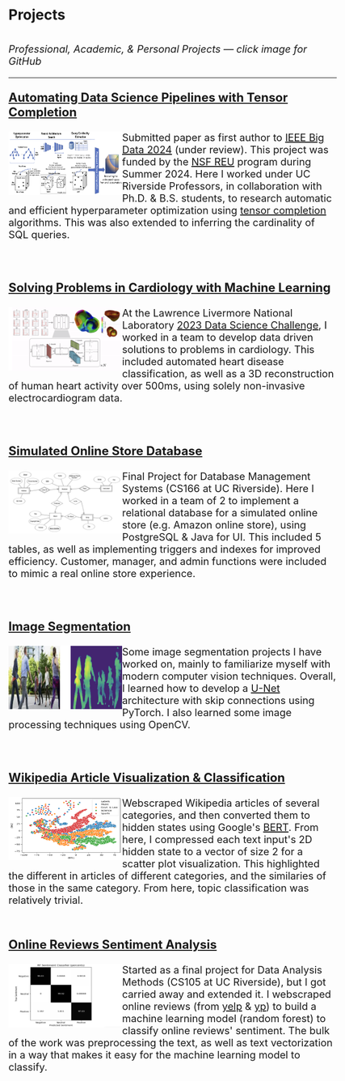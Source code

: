 # Projects

<style>
  .container {
    width: 650px;
/*     height: 400px; */
    margin: 0 auto;
    overflow: auto;
  }
</style>

<div class="container">

<p style="font-size: 20px;"><i>Professional, Academic, & Personal Projects — click image for GitHub</i></p>

<hr>

<p style="font-size: 24px;"><b><u>Automating Data Science Pipelines with Tensor Completion</u></b></p>

<a href="https://github.com/shaanpakala/STC_AutoML" target="_blank">
  <img align="left" width="225" height="125" src="images/autoML_pic.png">
</a>

<p style="font-size: 20px;">Submitted paper as first author to <a href="https://www3.cs.stonybrook.edu/~ieeebigdata2024/" target="_blank">IEEE Big Data 2024</a> (under review). This project was funded by the <a href="https://www.nsf.gov/awardsearch/showAward?AWD_ID=2244480&HistoricalAwards=false">NSF REU</a> program during Summer 2024. Here I worked under UC Riverside Professors, in collaboration with Ph.D. & B.S. students, to research automatic and efficient hyperparameter optimization using <a href="https://www.columbia.edu/~my2550/talks/tensortalk2.pdf">tensor completion</a> algorithms. This was also extended to inferring the cardinality of SQL queries.</p>

<br clear="all"><br>

<p style="font-size: 24px;"><b><u>Solving Problems in Cardiology with Machine Learning</u></b></p>

<a href="https://github.com/shaanpakala/cardiac_challenge_team6" target="_blank">
  <img align="left" width="225" height="125" src="images/cardiac_challenge_pic.png">
</a>

<p style="font-size: 20px;">At the Lawrence Livermore National Laboratory <a href="https://www.llnl.gov/article/50051/uc-merced-uc-riverside-tackle-data-science-challenge-machine-learning-assisted-heart">2023 Data Science Challenge</a>, I worked in a team to develop data driven solutions to problems in cardiology. This included automated heart disease classification, as well as a 3D reconstruction of human heart activity over 500ms, using solely non-invasive electrocardiogram data.</p>

<br clear="all"><br>

<p style="font-size: 24px;"><b><u>Simulated Online Store Database</u></b></p>

<a href="https://github.com/shaanpakala/amazon_store_db" target="_blank">
  <img align="left" width="225" height="125" src="images/store_db_picture.png">
</a>

<p style="font-size: 20px;">Final Project for Database Management Systems (CS166 at UC Riverside). Here I worked in a team of 2 to implement a relational database for a simulated online store (e.g. Amazon online store), using PostgreSQL & Java for UI. This included 5 tables, as well as implementing triggers and indexes for improved efficiency. Customer, manager, and admin functions were included to mimic a real online store experience.</p>

<br clear="all"><br>


<p style="font-size: 24px;"><b><u>Image Segmentation</u></b></p>

<a href="https://github.com/shaanpakala/random_image_segmentations" target="_blank">
  <img align="left" width="225" height="125" src="images/image_segmentation.png">
</a>

<p style="font-size: 20px;">Some image segmentation projects I have worked on, mainly to familiarize myself with modern computer vision techniques. Overall, I learned how to develop a <a href="https://en.wikipedia.org/wiki/U-Net" target="_blank">U-Net</a> architecture with skip connections using PyTorch. I also learned some image processing techniques using OpenCV.</p>

<br clear="all"><br>

<p style="font-size: 24px;"><b><u>Wikipedia Article Visualization & Classification</u></b></p>

<a href="https://github.com/shaanpakala/LLM_text_classification" target="_blank">
  <img align="left" width="225" height="125" src="images/wiki_viz.png">
</a>

<p style="font-size: 20px;">Webscraped Wikipedia articles of several categories, and then converted them to hidden states using Google's <a href="https://en.wikipedia.org/wiki/BERT_(language_model)" target="_blank">BERT</a>. From here, I compressed each text input's 2D hidden state to a vector of size 2 for a scatter plot visualization. This highlighted the different in articles of different categories, and the similaries of those in the same category. From here, topic classification was relatively trivial.</p>

<br clear="all">

<p style="font-size: 24px;"><b><u>Online Reviews Sentiment Analysis</u></b></p>

<a href="https://github.com/shaanpakala/sentiment_classification" target="_blank">
  <img align="left" width="225" height="125" src="images/sentiment_classification_pic.png">
</a>

<p style="font-size: 20px;">Started as a final project for Data Analysis Methods (CS105 at UC Riverside), but I got carried away and extended it. I webscraped online reviews (from <a href="https://www.yelp.com/" target="_blank">yelp</a> & <a href="https://www.yellowpages.com/" target="_blank">yp</a>) to build a machine learning model (random forest) to classify online reviews' sentiment. The bulk of the work was preprocessing the text, as well as text vectorization in a way that makes it easy for the machine learning model to classify.</p>
</div>
